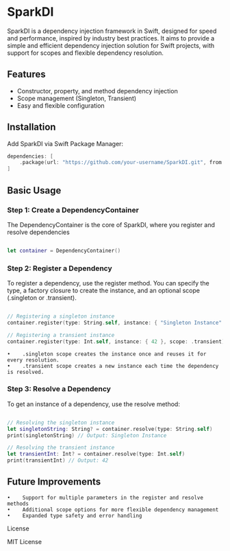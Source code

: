 # SparkDI

SparkDI is a dependency injection framework in Swift, designed for speed and performance, inspired by industry best practices. It aims to provide a simple and efficient dependency injection solution for Swift projects, with support for scopes and flexible dependency resolution.

## Features
- Constructor, property, and method dependency injection
- Scope management (Singleton, Transient)
- Easy and flexible configuration

## Installation
Add SparkDI via Swift Package Manager:
```swift
dependencies: [
    .package(url: "https://github.com/your-username/SparkDI.git", from: "0.1.0")
]
```
##  Basic Usage

###  Step 1: Create a DependencyContainer

The DependencyContainer is the core of SparkDI, where you register and resolve dependencies
```swift

let container = DependencyContainer()

```
### Step 2: Register a Dependency

To register a dependency, use the register method. You can specify the type, a factory closure to create the instance, and an optional scope (.singleton or .transient).
```swift

// Registering a singleton instance
container.register(type: String.self, instance: { "Singleton Instance" }, scope: .singleton)

// Registering a transient instance
container.register(type: Int.self, instance: { 42 }, scope: .transient)

```
    •    .singleton scope creates the instance once and reuses it for every resolution.
    •    .transient scope creates a new instance each time the dependency is resolved.
    
### Step 3: Resolve a Dependency

To get an instance of a dependency, use the resolve method:

```swift

// Resolving the singleton instance
let singletonString: String? = container.resolve(type: String.self)
print(singletonString) // Output: Singleton Instance

// Resolving the transient instance
let transientInt: Int? = container.resolve(type: Int.self)
print(transientInt) // Output: 42

```
## Future Improvements

    •    Support for multiple parameters in the register and resolve methods
    •    Additional scope options for more flexible dependency management
    •    Expanded type safety and error handling

License

MIT License
